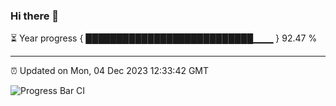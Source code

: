 ### Hi there 👋

⏳ Year progress { ███████████████████████████▁▁▁ } 92.47 %

---

⏰ Updated on Mon, 04 Dec 2023 12:33:42 GMT

![Progress Bar CI](https://github.com/ZhaoGui/ZhaoGui/workflows/Progress%20Bar%20CI/badge.svg)
